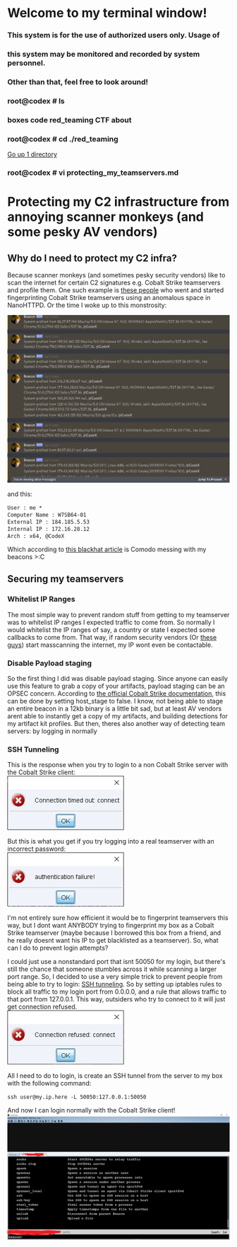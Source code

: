 # Welcome to my terminal window!                                                               
###  This system is for the use of authorized users only.  Usage of   
###  this system may be monitored and recorded by system personnel.                                                                   
###           Other than that, feel free to look around!  
### root@codex # ls
### boxes code red_teaming CTF about
### root@codex # cd ./red_teaming
[Go up 1 directory](../red_teaming.md)
### root@codex # vi protecting_my_teamservers.md
  
# Protecting my C2 infrastructure from annoying scanner monkeys (and some pesky AV vendors)
  
## Why do I need to protect my C2 infra?
 Because scanner monkeys (and sometimes pesky security vendors) like to scan the internet for certain C2 signatures e.g. Cobalt Strike teamservers and profile them. One such 
 example is [these people](https://blog.fox-it.com/2019/02/26/identifying-cobalt-strike-team-servers-in-the-wild/) who went and started fingerprinting Cobalt Strike teamservers
 using an anomalous space in NanoHTTPD. Or the time I woke up to this monstrosity:  
   
 ![sad](./protecting_my_teamservers_img/system_profilers.png)
    
and this:
```
User : me *
Computer Name : W7SB64-01
External IP : 184.185.5.53
Internal IP : 172.16.28.12
Arch : x64, @CodeX
```
Which according to [this blackhat article](https://www.blackhat.com/docs/us-17/thursday/us-17-Kotler-The-Adventures-Of-Av-And-The-Leaky-Sandbox-wp.pdf) is Comodo messing
with my beacons >:C
  
## Securing my teamservers
  
### Whitelist IP Ranges
The most simple way to prevent random stuff from getting to my teamserver was to whitelist IP ranges I expected traffic to come from. So normally I would whitelist the IP ranges of say, a country or state I expected some callbacks to come from. That way, if random security vendors (Or [these guys](https://www.youtube.com/watch?v=nX9JXI4l3-E)) start masscanning the internet, my IP wont even be contactable.
  
### Disable Payload staging
So the first thing I did was disable payload staging. Since anyone can easily use this feature to grab a copy of your artifacts, payload staging can be an OPSEC concern.
According to [the official Cobalt Strike documentation](https://www.cobaltstrike.com/help-malleable-c2), this can be done by setting host_stage to false. I know, not being able to stage an
entire beacon in a 12kb binary is a little bit sad, but at least AV vendors arent able to instantly get a copy of my artifacts, and
building detections for my artifact kit profiles. But then, theres also another way of detecting team servers: by logging in normally  
  
  
### SSH Tunneling
This is the response when you try to login to a non Cobalt Strike server with the Cobalt Strike client:  
 ![sad](./protecting_my_teamservers_img/conn_failed.png)
   
But this is what you get if you try logging into a real teamserver with an incorrect password:  
 ![sad](./protecting_my_teamservers_img/wrong_pass.png)
   
 I'm not entirely sure how efficient it would be to fingerprint teamservers this way, but I dont want ANYBODY trying to fingerprint my box as a Cobalt Strike teamserver
 (maybe because I borrowed this box from a friend, and he really doesnt want his IP to get blacklisted as a teamserver). So, what can I do to prevent login attempts?
 
 I could just use a nonstandard port that isnt 50050 for my login, but there's still the chance that someone stumbles across it while scanning a larger port range. So,
 I decided to use a very simple trick to prevent people from being able to try to login: [SSH tunneling](https://www.ssh.com/academy/ssh/tunneling/example).
 So by setting up iptables rules to block all traffic to my login port from 0.0.0.0, and a rule that allows traffic to that port from 127.0.0.1. This way, outsiders who try
 to connect to it will just get connection refused.  
  ![sad](./protecting_my_teamservers_img/conn_refused.png)
 
 All I need to do to login, is create an SSH tunnel from the server to my box with the following command:  
 ```
 ssh user@my.ip.here -L 50050:127.0.0.1:50050
 ```
   
 And now I can login normally with the Cobalt Strike client!  
  ![sad](./protecting_my_teamservers_img/connected.png)
